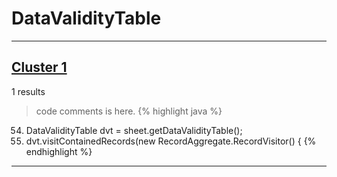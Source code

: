 # DataValidityTable

***

## [Cluster 1](./1)
1 results
> code comments is here.
{% highlight java %}
54. DataValidityTable dvt = sheet.getDataValidityTable();
55. dvt.visitContainedRecords(new RecordAggregate.RecordVisitor() {
{% endhighlight %}

***

